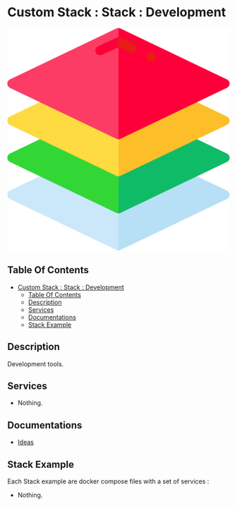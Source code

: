 # Custom Stack : Stack : Development

![Icon](../../icon.png)

## Table Of Contents

- [Custom Stack : Stack : Development](#custom-stack--stack--development)
  - [Table Of Contents](#table-of-contents)
  - [Description](#description)
  - [Services](#services)
  - [Documentations](#documentations)
  - [Stack Example](#stack-example)

## Description

Development tools.

## Services

- Nothing.

## Documentations

- [Ideas](./docs/ideas.md)

## Stack Example

Each Stack example are docker compose files with a set of services :

- Nothing.
